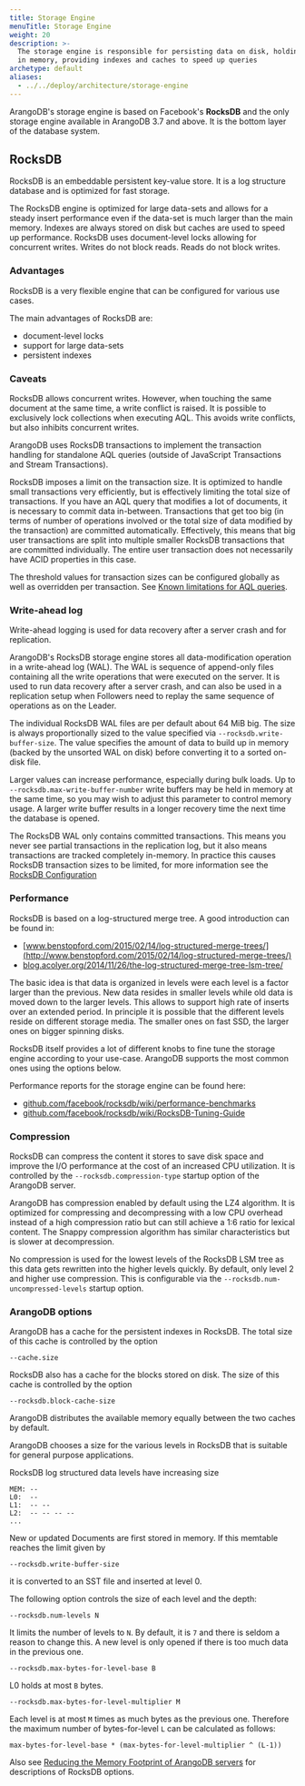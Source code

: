 ```yaml
---
title: Storage Engine
menuTitle: Storage Engine
weight: 20
description: >-
  The storage engine is responsible for persisting data on disk, holding copies
  in memory, providing indexes and caches to speed up queries
archetype: default
aliases:
  - ../../deploy/architecture/storage-engine
---
```

ArangoDB's storage engine is based on Facebook's **RocksDB** and the only
storage engine available in ArangoDB 3.7 and above. It is the bottom layer of
the database system.

## RocksDB

RocksDB is an embeddable persistent key-value store. It is a log
structure database and is optimized for fast storage.

The RocksDB engine is optimized for large data-sets and allows for a
steady insert performance even if the data-set is much larger than the
main memory. Indexes are always stored on disk but caches are used to
speed up performance. RocksDB uses document-level locks allowing for
concurrent writes. Writes do not block reads. Reads do not block writes.

### Advantages

RocksDB is a very flexible engine that can be configured for various use cases.

The main advantages of RocksDB are:

- document-level locks
- support for large data-sets
- persistent indexes

### Caveats

RocksDB allows concurrent writes. However, when touching the same document at
the same time, a write conflict is raised. It is possible to exclusively lock
collections when executing AQL. This avoids write conflicts, but also inhibits
concurrent writes.

ArangoDB uses RocksDB transactions to implement the transaction handling for
standalone AQL queries (outside of JavaScript Transactions and Stream Transactions).

RocksDB imposes a limit on the transaction size. It is optimized to handle small
transactions very efficiently, but is effectively limiting the total size of
transactions. If you have an AQL query that modifies a lot of documents, it is
necessary to commit data in-between. Transactions that get too big (in terms of
number of operations involved or the total size of data modified by the transaction)
are committed automatically. Effectively, this means that big user transactions
are split into multiple smaller RocksDB transactions that are committed individually.
The entire user transaction does not necessarily have ACID properties in this case.

The threshold values for transaction sizes can be configured globally as well as
overridden per transaction. See
[Known limitations for AQL queries](../../aql/fundamentals/limitations.md#storage-engine-properties).

### Write-ahead log

Write-ahead logging is used for data recovery after a server crash and for
replication.

ArangoDB's RocksDB storage engine stores all data-modification operation in a
write-ahead log (WAL). The WAL is sequence of append-only files containing
all the write operations that were executed on the server.
It is used to run data recovery after a server crash, and can also be used in
a replication setup when Followers need to replay the same sequence of operations as
on the Leader.

The individual RocksDB WAL files are per default about 64 MiB big.
The size is always proportionally sized to the value specified via
`--rocksdb.write-buffer-size`. The value specifies the amount of data to build
up in memory (backed by the unsorted WAL on disk) before converting it to a
sorted on-disk file.

Larger values can increase performance, especially during bulk loads.
Up to `--rocksdb.max-write-buffer-number` write buffers may be held in memory
at the same time, so you may wish to adjust this parameter to control memory
usage. A larger write buffer results in a longer recovery time the next
time the database is opened.

The RocksDB WAL only contains committed transactions. This means you never
see partial transactions in the replication log, but it also means transactions
are tracked completely in-memory. In practice this causes RocksDB transaction
sizes to be limited, for more information see the
[RocksDB Configuration](../../components/arangodb-server/options.md#rocksdb)

### Performance

RocksDB is based on a log-structured merge tree. A good introduction can be
found in:

- [www.benstopford.com/2015/02/14/log-structured-merge-trees/](http://www.benstopford.com/2015/02/14/log-structured-merge-trees/)
- [blog.acolyer.org/2014/11/26/the-log-structured-merge-tree-lsm-tree/](https://blog.acolyer.org/2014/11/26/the-log-structured-merge-tree-lsm-tree/)

The basic idea is that data is organized in levels were each level is a factor
larger than the previous. New data resides in smaller levels while old data
is moved down to the larger levels. This allows to support high rate of inserts
over an extended period. In principle it is possible that the different levels
reside on different storage media. The smaller ones on fast SSD, the larger ones
on bigger spinning disks.

RocksDB itself provides a lot of different knobs to fine tune the storage
engine according to your use-case. ArangoDB supports the most common ones
using the options below.

Performance reports for the storage engine can be found here:

- [github.com/facebook/rocksdb/wiki/performance-benchmarks](https://github.com/facebook/rocksdb/wiki/performance-benchmarks)
- [github.com/facebook/rocksdb/wiki/RocksDB-Tuning-Guide](https://github.com/facebook/rocksdb/wiki/RocksDB-Tuning-Guide)

### Compression

RocksDB can compress the content it stores to save disk space and improve the
I/O performance at the cost of an increased CPU utilization. It is controlled
by the `--rocksdb.compression-type` startup option of the ArangoDB server.

ArangoDB has compression enabled by default using the LZ4 algorithm. It is
optimized for compressing and decompressing with a low CPU overhead instead of a
high compression ratio but can still achieve a 1:6 ratio for lexical content.
The Snappy compression algorithm has similar characteristics but is slower at
decompression.

No compression is used for the lowest levels of the RocksDB LSM tree as this
data gets rewritten into the higher levels quickly. By default, only level 2
and higher use compression. This is configurable via the
`--rocksdb.num-uncompressed-levels` startup option.

### ArangoDB options

ArangoDB has a cache for the persistent indexes in RocksDB. The total size
of this cache is controlled by the option

```
--cache.size
```

RocksDB also has a cache for the blocks stored on disk. The size of
this cache is controlled by the option

```
--rocksdb.block-cache-size
```

ArangoDB distributes the available memory equally between the two
caches by default.

ArangoDB chooses a size for the various levels in RocksDB that is
suitable for general purpose applications.

RocksDB log structured data levels have increasing size

```
MEM: --
L0:  --
L1:  -- --
L2:  -- -- -- --
...
```

New or updated Documents are first stored in memory. If this memtable
reaches the limit given by

```
--rocksdb.write-buffer-size
```

it is converted to an SST file and inserted at level 0.

The following option controls the size of each level and the depth:

```
--rocksdb.num-levels N
```

It limits the number of levels to `N`. By default, it is `7` and there is
seldom a reason to change this. A new level is only opened if there is
too much data in the previous one.

```
--rocksdb.max-bytes-for-level-base B
```

L0 holds at most `B` bytes.

```
--rocksdb.max-bytes-for-level-multiplier M
```

Each level is at most `M` times as much bytes as the previous
one. Therefore the maximum number of bytes-for-level `L` can be
calculated as follows:

```
max-bytes-for-level-base * (max-bytes-for-level-multiplier ^ (L-1))
```

Also see [Reducing the Memory Footprint of ArangoDB servers](../../operations/administration/reduce-memory-footprint.md)
for descriptions of RocksDB options.
